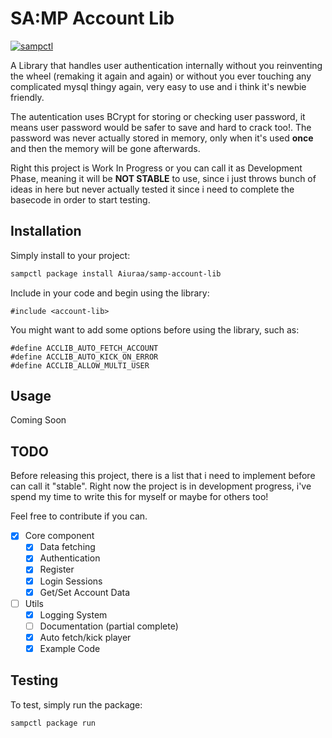 # SA:MP Account Lib

[![sampctl](https://img.shields.io/badge/sampctl-samp--account--lib-2f2f2f.svg?style=for-the-badge)](https://github.com/Aiuraa/samp-account-lib)

A Library that handles user authentication internally without you reinventing the wheel (remaking it again and again) or without you ever touching any complicated mysql thingy again, very easy to use and i think it's newbie friendly.

The autentication uses BCrypt for storing or checking user password, it means user password would be safer to save and hard to crack too!. The password was never actually stored in memory, only when it's used **once** and then the memory will be gone afterwards.

Right this project is Work In Progress or you can call it as Development Phase, meaning it will be **NOT STABLE** to use, since i just throws bunch of ideas in here but never actually tested it since i need to complete the basecode in order to start testing.

## Installation

Simply install to your project:

```bash
sampctl package install Aiuraa/samp-account-lib
```

Include in your code and begin using the library:

```pawn
#include <account-lib>
```

You might want to add some options before using the library, such as:
```pawn
#define ACCLIB_AUTO_FETCH_ACCOUNT
#define ACCLIB_AUTO_KICK_ON_ERROR
#define ACCLIB_ALLOW_MULTI_USER
```

## Usage

<!--
Write your code documentation or examples here. If your library is documented in
the source code, direct users there. If not, list your API and describe it well
in this section. If your library is passive and has no API, simply omit this
section.
-->

Coming Soon

## TODO

Before releasing this project, there is a list that i need to implement before can call it "stable".
Right now the project is in development progress, i've spend my time to write this for myself or maybe for others too!

Feel free to contribute if you can.

- [x] Core component
  - [x] Data fetching
  - [x] Authentication
  - [x] Register
  - [x] Login Sessions
  - [x] Get/Set Account Data

- [ ] Utils 
  - [x] Logging System
  - [ ] Documentation (partial complete)
  - [x] Auto fetch/kick player
  - [x] Example Code

## Testing

<!--
Depending on whether your package is tested via in-game "demo tests" or
y_testing unit-tests, you should indicate to readers what to expect below here.
-->

To test, simply run the package:

```bash
sampctl package run
```
